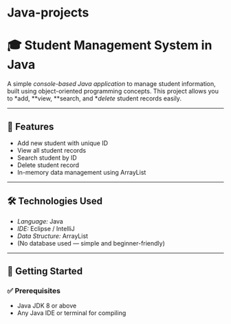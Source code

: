 # Java-projects

# 🎓 Student Management System in Java

A simple *console-based Java application* to manage student information, built using object-oriented programming concepts. This project allows you to *add, **view, **search, and **delete* student records easily.

---

## 📌 Features

- Add new student with unique ID
- View all student records
- Search student by ID
- Delete student record
- In-memory data management using ArrayList

---

## 🛠️ Technologies Used

- *Language:* Java
- *IDE:* Eclipse / IntelliJ 
- *Data Structure:* ArrayList
- (No database used — simple and beginner-friendly)

---

## 🚀 Getting Started

### ✅ Prerequisites

- Java JDK 8 or above
- Any Java IDE or terminal for compiling
